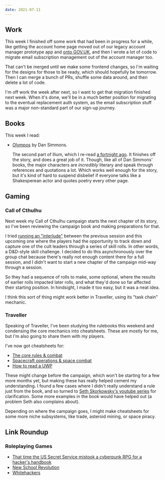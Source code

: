 ```yaml
---
date: 2021-07-11
---
```


## Work

This week I finished off some work that had been in progress for a
while, like getting the account home page moved out of our legacy
account manager prototype app and [onto GOV.UK][], and then I wrote a
lot of code to migrate email subscription management out of the
account manager too.

That can't be merged until we make some frontend changes, so I'm
waiting for the designs for those to be ready, which should hopefully
be tomorrow.  Then I can merge a bunch of PRs, shuffle some data
around, and then delete a lot of code.

I'm off work the week after next, so I want to get that migration
finished next week.  When it's done, we'll be in a much better
position for migrating to the eventual replacement auth system, as the
email subscription stuff was a major non-standard part of our sign-up
journey.

[onto GOV.UK]: https://www.gov.uk/account/home


## Books

This week I read:

- [Olympos][] by Dan Simmons.

  The second part of Ilium, which I re-read [a fortnight ago][].  It
  finishes off the story, and does a great job of it.  Though, like
  all of Dan Simmons' books, the major characters are *incredibly*
  literary and speak through references and quotations a lot.  Which
  works well enough for the story, but it's kind of hard to suspend
  disbelief if everyone talks like a Shakesperean actor and quotes
  poetry every other page.

[Olympos]: https://en.wikipedia.org/wiki/Ilium/Olympos
[a fortnight ago]: weeknotes-145.html


## Gaming

### Call of Cthulhu

Next week my Call of Cthulhu campaign starts the next chapter of its
story, so I've been reviewing the campaign book and making
preparations for that.

I tried [running an "interlude"][] between the previous session and
this upcoming one where the players had the opportunity to track down
and capture one of the cult leaders through a series of skill rolls.
In other words, a D&D-style skill challenge.  I decided to do this
asynchronously over the group chat because there's really not enough
content there for a full session, and I didn't want to start a new
chapter of the campaign mid-way through a session.

So they had a sequence of rolls to make, some optional, where the
results of earlier rolls impacted later rolls, and what they'd done so
far affected their starting position.  In hindsight, I made it too
easy, but it was a neat idea.

I think this sort of thing might work better in Traveller, using its
"task chain" mechanic.

[running an "interlude"]: campaign-notes-2020-05-call-of-cthulhu.html#mon-interlude-1

### Traveller

Speaking of Traveller, I've been studying the rulebooks this weekend
and condensing the core mechanics into cheatsheets.  These are mostly
for me, but I'm also going to share them with my players.

I've now got cheatsheets for:

- [The core rules & combat](weeknotes-147/basics.pdf)
- [Spacecraft operations & space combat](weeknotes-147/spacecraft.pdf)
- [How to read a UWP](weeknotes-147/uwp.pdf)

These might change before the campaign, which won't be starting for a
few more months yet, but making these has really helped cement my
understanding.  I found a few cases where I didn't really understand a
rule just from the book, and so turned to [Seth Skorkowsky's youtube
series][] for clarification.  Some more examples in the book would
have helped out (a problem Seth also complains about).

Depending on where the campaign goes, I might make cheatsheets for
some more niche subsystems, like trade, asteroid mining, or space
piracy.

[Seth Skorkowsky's youtube series]: https://www.youtube.com/playlist?list=PL25p5gPY6qKVUg6ys5N1oRlsBI7DTByyI


## Link Roundup

### Roleplaying Games

- [That time the US Secret Service mistook a cyberpunk RPG for a hacker's handbook](https://www.dicebreaker.com/categories/roleplaying-game/feature/gurps-cyberpunk-rpg-us-secret-service)
- [New School Revolution](https://boneboxchant.wordpress.com/2019/12/21/nsr/)
- [Whitehackers](https://whitetower.info/whitehackers/)

